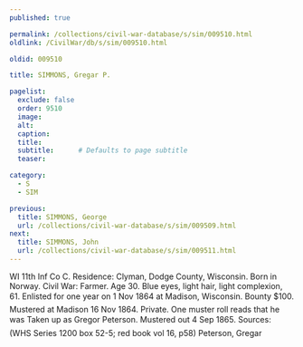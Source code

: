 ```yaml
---
published: true

permalink: /collections/civil-war-database/s/sim/009510.html
oldlink: /CivilWar/db/s/sim/009510.html

oldid: 009510

title: SIMMONS, Gregar P.

pagelist:
  exclude: false
  order: 9510
  image: 
  alt:
  caption:
  title:
  subtitle:      # Defaults to page subtitle
  teaser:

category: 
  - S 
  - SIM

previous:
  title: SIMMONS, George
  url: /collections/civil-war-database/s/sim/009509.html  
next:
  title: SIMMONS, John
  url: /collections/civil-war-database/s/sim/009511.html   
---
```

WI 11th Inf Co C. Residence: Clyman, Dodge County, Wisconsin. Born in Norway. Civil War: Farmer. Age 30. Blue eyes, light hair, light complexion, 6&#146;1&#148;. Enlisted for one year on 1 Nov 1864 at Madison, Wisconsin. Bounty $100. Mustered at Madison 16 Nov 1864. Private. One muster roll reads that he was &#147;Taken up as Gregor Peterson&#148;. Mustered out 4 Sep 1865. Sources: (WHS Series 1200 box 52-5; red book vol 16, p58) &#147;Peterson, Gregar&#148;